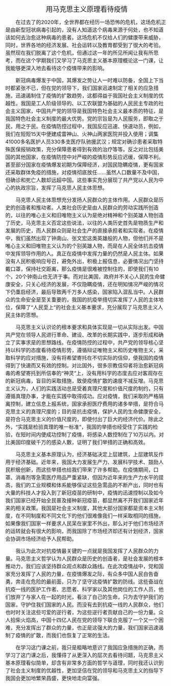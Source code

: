 <p class="MsoNormal" align="center" style="text-align:center"><span style="font-size:16.0pt"><span style="mso-spacerun:yes">&nbsp;</span>用马克思主义原理看待疫情<span lang="EN-US"><o:p></o:p></span></span></p>

<p class="MsoNormal" align="left" style="text-align:left;text-indent:24.0pt"><span style="font-size:12.0pt">在过去了的<span lang="EN-US">2020</span>年，全世界都在经历一场恐怖的危机，这场危机正是由新型冠状病毒引起的，没有人知道这个病毒来源于何处，也不知道该如何去治愈这种病毒的患者。这场危机不仅给人们的健康带来威胁，同时，世界各地的经济发展、社会运转以及教育都受到了很大的考验。虽然现在我们脱离了这个危机，但通过这一年的所见所闻让我有所思考，而在这个学期我们又学习了马克思主义基本原理概论这一门课，让我能够更深入地去看待这个疫情带来的影响。<span lang="EN-US"><o:p></o:p></span></span></p>

<p class="MsoNormal" align="left" style="text-align:left;text-indent:24.0pt"><span style="font-size:12.0pt">新冠病毒爆发于中国，其爆发之势让人一时难以防备，全国上下当时都紧张不已，但在党的领导下，我们国家迅速制定了相关的应急措施，迅速遏制住了疫情的扩散趋势，这都得益于我国社会主义制度的优越性。我国是工人阶级领导的、以工农联盟为基础的人民民主专政的社会主义国家，中国共产党的领导是我国特色社会主义最本质的特征，是我国特色社会主义制度的最大优势。党的宗旨是为人民服务，即取之于民，用之于民。在疫情防控过程中，我国反应迅速、快速动员，例如，我们在短短<span lang="EN-US">15</span>天中便建成雷神山、火神山两家医院并投入使用；调集<span lang="EN-US">41000</span>多名医护人员<span lang="EN-US">330</span>多支医疗队驰援武汉；规定对确诊患者采取特殊医保报销政策，充分保障患者得到有效的治疗等等。反之对比包括美国的其他国家，在疫情防控中对严峻的疫情形势反应迟缓，保障不利。甚至部分国家在疫情爆发初期为保障经济，对国民隐瞒疫情，更有国家还采取群体免疫的措施，对疫情彻底放任……虽然人口数量不及中国，但确诊和死亡人数却远超中国。这些事实充分展现了共产党以人民为中心的执政宗旨，发挥了马克思人民主体思想。<span lang="EN-US"><o:p></o:p></span></span></p>

<p class="MsoNormal" align="left" style="text-align:left;text-indent:24.0pt"><span style="font-size:12.0pt">马克思人民主体思想充分发扬人民群众的主体作用。人民群众是历史的创造者和推动者。人类社会历史是由人民群众的劳动实践所创造的，以往的唯心主义和旧唯物主义认为是绝对精神和个别英雄人物创造了历史，马克思主义否定这些说法，以往的人类历史首先是物质生产和发展的历史，而人民群众则是社会生产的直接承担者和实现者。在疫情中，我们虽然出现了钟南山、张文宏这类英雄般的人物，但他们并不是唯心主义和旧唯物主义认为的个别英雄人物，而是在人民全体抗击疫情中发挥领导作用的人。真正在疫情中发挥力量的仍然是人民主体。如果没有人民积极响应号召，避免外出，积极上报信息，必要情况出门坚持戴口罩，保持社交距离，那么疫情是很难被控制住的，即使我们有<span lang="EN-US">10</span>个，<span lang="EN-US">20</span>个钟南山也无济于事。而对比美国，政府并不关心人民的生命健康安全，只关心经济的发展，不仅隐瞒疫情，还在明知情况严峻的情况下仍重启经济，最后导致两千万多人感染，国家陷入混乱当中。人民群众的生命安全是至关重要的，我国的抗疫举措切实发挥了人民的主体地位，保障了“人民至上”的社会主义基本要求，充分展现了马克思主义人民主体的思想。<span lang="EN-US"><o:p></o:p></span></span></p>

<p class="MsoNormal" align="left" style="text-align:left;text-indent:24.0pt"><span style="font-size:12.0pt">马克思主义认识论的根本要求和具体实现是一切从实际出发。中国共产党在领导人民进行革命、建设、改革的长期实践中，逐步形成和确立了实事求是的思想路线。在疫情防控的过程中，共产党的领导核心坚持以科学的态度看待疫情形势，遵循辩证唯物主义和历史唯物主义，采取科学的应对措施，没有将希望寄托在不切实际的信仰，使我国的疫情得到了快速而又有效的控制。对比国外，很多宗教信仰者将治愈新冠病毒的希望寄托到所信奉的“神灵”上，没有用科学的态度去应对客观存在的新冠病毒，盲目的采取措施，致使疫情扩散的速度不减反增。马克思主义认为，人们的实践活动总是受着真理尺度和价值尺度的制约，只有遵循真理办事，才能在实践中取得成功。应对疫情，我们采取的严格隔离控制，建立信息上报系统，国家承担医疗费用的诸多举措，是符合马克思主义的真理尺度的；目的是抗击疫情，保护人民的生命健康安全，是符合马克思主义的价值尺度的，即使付出了巨大的经济代价。除此之外，“实践是检验真理的唯一标准”，我国的举措也经受住了实践的检验，在短时间内便成功控制了疫情，将感染人数控制在了<span lang="EN-US">10</span>万以内。对比美国印度破千万的感染人数，证明了我们举措的正确和高效。<span lang="EN-US"><o:p></o:p></span></span></p>

<p class="MsoNormal" align="left" style="text-align:left;text-indent:24.0pt"><span style="font-size:12.0pt">马克思主义基本原理认为，经济基础决定上层建筑，上层建筑反作用于经济基础。近年来，我国大力发展生产力、发展科学技术、鼓励人民积极创新，而这些举措也给我们带来了许多帮助。在疫情期间，口罩、消毒剂等急需医疗用品严重紧缺，但因为近年来的生产力水平的提高，我们的工业规模和体系能够保证这些急需品的不断产出，同时也有大量的科技人才投入到了新冠疫苗的研制中，疫情的迅速控制以及如今我们国家已经开始全民普及接种新冠疫苗，都显然离不开我们国家近年来的相关政策。我国是社会主义制度，其他大部分国家都是资本主义制度，在不同制度和不同文化下的他们很难像我们一样采取相同的措施，如果像我们国家一样要求人民呆在家里不外出，那么对于他们市场经济的运转就会有很大的影响，而我国除了市场经济却还有计划经济，国家会协调市场经济给予人民帮助。<span lang="EN-US"><o:p></o:p></span></span></p>

<p class="MsoNormal" align="left" style="text-align:left;text-indent:24.0pt"><span style="font-size:12.0pt">我认为此次对抗疫情最关键的一点就是我国发挥了人民群众的力量。马克思主义哲学认为人民群众是历史的创造者，是社会发展的根本推动力，我们应该坚持群众观点和群众路线。在此次疫情战中，党和国家充分发挥了人民的力量，在疫情爆发之际，有众多中国人民自告奋勇，奔走在危险的最前面，只为了坚守这疫情扩散的防线。这些奋战在抗疫一线的医护工作者、志愿者、科学家以及其他岗位的工作人员，他们放弃了与家人在一起的时光，看淡了自己的生命，只为去守护我们的国家，守护住我们国家的人民。而没有去到抗疫一线的人民群众，他们也时时关注这些可爱的逆行者，为这些逆行者贡献自己的一份力量。众人拾柴火焰高，中国十四亿人民在党的领导下联合克服了一个又一个困难，充分发挥出了群众的力量，也正是这强大的力量，我们国家迅速遏制了疫情的扩散，而我们也恢复了正常的生活。<span lang="EN-US"><o:p></o:p></span></span></p>

<p class="MsoNormal" align="left" style="text-align:left;text-indent:24.0pt"><span style="font-size:12.0pt">在学习这门课之前，我只是粗略地意识了我国应急措施的正确，而学习了这门课之后，我懂得了从更深入的层次去看待问题，马克思主义基本原理看似简单，却含有非常多方面的哲学与道理，同时我还认识到了社会主义制度的优越性，更加坚信在党的领导和马克思主义的指导下我国会更加地繁荣昌盛，更快地走向富强。<span lang="EN-US"><o:p></o:p></span></span></p><br />
